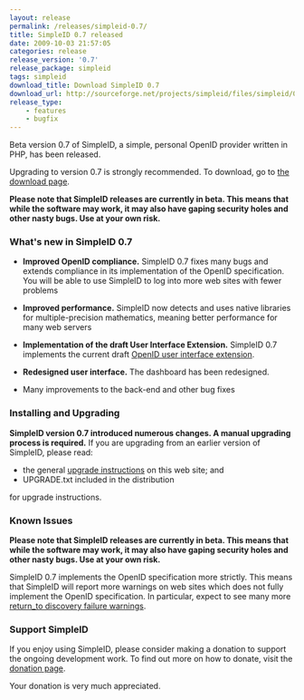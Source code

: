 ```yaml
---
layout: release
permalink: /releases/simpleid-0.7/
title: SimpleID 0.7 released
date: 2009-10-03 21:57:05
categories: release
release_version: '0.7'
release_package: simpleid
tags: simpleid
download_title: Download SimpleID 0.7
download_url: http://sourceforge.net/projects/simpleid/files/simpleid/0.7/simpleid-0.7.tar.gz/download
release_type: 
    - features
    - bugfix
---
```


Beta version 0.7 of SimpleID, a simple, personal OpenID provider written in PHP, has been released.

Upgrading to version 0.7 is strongly recommended.  To download, go to [the download page](/download).

**Please note that SimpleID releases are currently in beta. This means that while the software may work, it may also have gaping security holes and other nasty bugs. Use at your own risk.**

### What's new in SimpleID 0.7

- **Improved OpenID compliance.**  SimpleID 0.7 fixes many bugs and extends compliance in its implementation of the OpenID specification.  You will be able to use SimpleID to log into more web sites with fewer problems

- **Improved performance.**  SimpleID now detects and uses native libraries for multiple-precision mathematics, meaning better performance for many web servers

- **Implementation of the draft User Interface Extension.**  SimpleID 0.7 implements the current draft [OpenID user interface extension](http://wiki.openid.net/f/openid_ui_extension_draft01.html).

- **Redesigned user interface.**  The dashboard has been redesigned.

- Many improvements to the back-end and other bug fixes

<h3 id="install">Installing and Upgrading</h3>

**SimpleID version 0.7 introduced numerous changes.  A manual
upgrading process is required.**  If you are upgrading from an earlier version of
SimpleID, please read:

- the general [upgrade instructions](http://simpleid.sourceforge.net/documentation/getting-started/upgrading) on this web site; and
- UPGRADE.txt included in the distribution

for upgrade instructions.

### Known Issues

**Please note that SimpleID releases are currently in beta. This means that while the software may work, it may also have gaping security holes and other nasty bugs. Use at your own risk.**

SimpleID 0.7 implements the OpenID specification more strictly.  This means that SimpleID will report more warnings on web sites which does not fully implement the OpenID specification.  In particular, expect to see many more [return_to discovery failure warnings](http://simpleid.sourceforge.net/documentation/troubleshooting/returnto-discovery-failure).

### Support SimpleID

If you enjoy using SimpleID, please consider making a donation to support the
ongoing development work.  To find out more on how to donate, visit
the [donation page](http://simpleid.sourceforge.net/donate).

Your donation is very much appreciated.